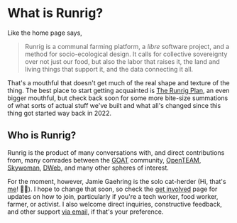 # What is Runrig?
Like the home page says,

> Runrig is a communal farming platform, a _libre_ software project, and a
> method for socio-ecological design. It calls for collective sovereignty over
> not just our food, but also the labor that raises it, the land and living
> things that support it, and the data connecting it all.

That's a mouthful that doesn't get much of the real shape and texture of the
thing. The best place to start getting acquainted is [The Runrig Plan], an even
bigger mouthful, but check back soon for some more bite-size summations of what
sorts of actual stuff we've built and what all's changed since this thing got
started way back in 2022.

[The Runrig Plan]: /plan

## Who is Runrig?
Runrig is the product of many conversations with, and direct contributions from,
many comrades between the [GOAT] community, [OpenTEAM], [Skywoman], [DWeb], and
many other spheres of interest.

For the moment, however, Jamie Gaehring is the solo cat-herder (Hi, that's [me]!
&#128075;&#127995;). I hope to change that soon, so check the [get involved]
page for updates on how to join, particularly if you're a tech worker, food
worker, farmer, or activist. I also welcome direct inquiries, constructive
feedback, and other support [via email], if that's your preference.

[GOAT]: https://goatech.org
[OpenTEAM]: https://openteam.community/
[Skywoman]: https://www.patreon.com/skywoman
[DWeb]: https://dwebcamp.org
[me]: https://jgaehring.com
[get involved]: ./get-involved
[via email]: mailto:jamie@runrig.org
